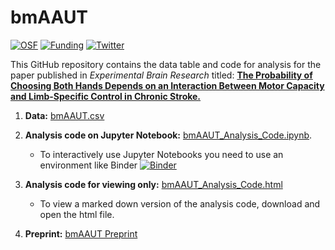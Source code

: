 # bmAAUT
[![OSF](https://img.shields.io/badge/DOI%20-10.17605%2Fosf.io%2Fuh574-yellowgreen)](https://osf.io/uh574/)
[![Funding](https://img.shields.io/badge/NIH-F31HD098796-blue)](https://reporter.nih.gov/project-details/9760396)
[![Twitter](https://img.shields.io/twitter/url/https/twitter.com/rinivarg.svg?style=social&label=@rinivarg)](https://twitter.com/rinivarg)

This GitHub repository contains the data table and code for analysis for the paper published in *Experimental Brain Research* titled: [**The Probability of Choosing Both Hands Depends on an Interaction Between Motor Capacity and Limb-Specific Control in Chronic Stroke.**](https://link.springer.com/article/10.1007/s00221-020-05909-5)


1) **Data:** [bmAAUT.csv](https://github.com/rinivarg/bmAAUT/blob/master/bmAAUT_data.csv)
2) **Analysis code on Jupyter Notebook:** [bmAAUT_Analysis_Code.ipynb](https://github.com/rinivarg/bmAAUT/blob/master/bmAAUT_Analysis_Code.ipynb). 
    - To interactively use Jupyter Notebooks you need to use an environment like Binder [![Binder](https://mybinder.org/badge_logo.svg)](https://mybinder.org/v2/gh/rinivarg/bmAAUT/master?filepath=bmAAUT_Analysis_Code.ipynb)

3) **Analysis code for viewing only:** [bmAAUT_Analysis_Code.html](https://github.com/rinivarg/bmAAUT/blob/master/bmAAUT_Analysis_Code.html)
    - To view a marked down version of the analysis code, download and open the html file.

4) **Preprint:** [bmAAUT Preprint](https://medrxiv.org/cgi/content/short/2020.05.20.20104299v1)
